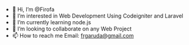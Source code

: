 - 👋 Hi, I’m @Firofa
- 👀 I’m interested in Web Development Using Codeigniter and Laravel
- 🌱 I’m currently learning node.js
- 💞️ I’m looking to collaborate on any Web Project
- 📫 How to reach me Email: frgaruda@gmail.com

<!---
Firofa/Firofa is a ✨ special ✨ repository because its `README.md` (this file) appears on your GitHub profile.
You can click the Preview link to take a look at your changes.
--->
